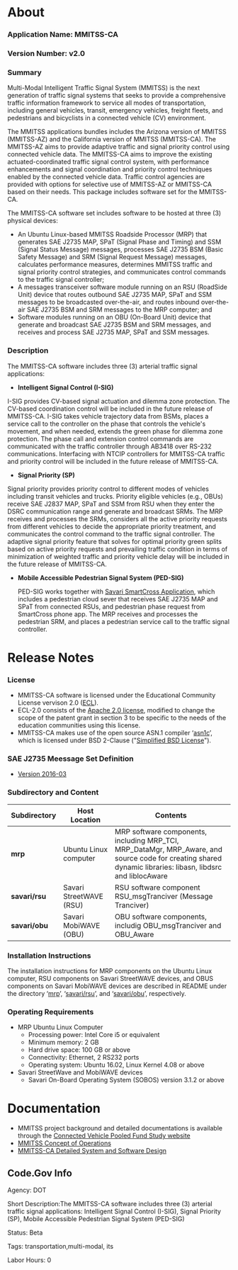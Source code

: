 # About

### Application Name: MMITSS-CA

### Version Number: v2.0

### Summary
Multi-Modal Intelligent Traffic Signal System (MMITSS) is the next generation of traffic signal systems
that seeks to provide a comprehensive traffic information framework to service all modes of transportation,
including general vehicles, transit, emergency vehicles, freight fleets, and pedestrians and bicyclists 
in a connected vehicle (CV) environment.

The MMITSS applications bundles includes the Arizona version of MMITSS (MMITSS-AZ) and the California version of MMITSS (MMITSS-CA).
The MMITSS-AZ aims to provide adaptive traffic and signal priority control using connected vehicle data. The MMITSS-CA aims to improve 
the existing actuated-coordinated traffic signal control system, with performance enhancements and signal coordination and priority
control techniques enabled by the connected vehicle data. Traffic control agencies are provided with options for selective use of 
MMITSS-AZ or MMITSS-CA based on their needs. This package includes software set for the MMITSS-CA. 

The MMITSS-CA software set includes software to be hosted at three (3) physical devices:
-	An Ubuntu Linux-based MMITSS Roadside Processor (MRP) that generates SAE J2735 MAP, SPaT (Signal Phase and Timing)
and SSM (Signal Status Message) messages, processes SAE J2735 BSM (Basic Safety Message) and SRM (Signal Request Message) messages,
calculates performance measures, determines MMITSS traffic and signal priority control strategies, and communicates control commands 
to the traffic signal controller;
-	A messages transceiver software module running on an RSU (RoadSide Unit) device that routes outbound SAE J2735 MAP, SPaT and SSM
messages to be broadcasted over-the-air, and routes inbound over-the-air SAE J2735 BSM and SRM messages to the MRP computer; and
-	Software modules running on an OBU (On-Board Unit) device that generate and broadcast SAE J2735 BSM and SRM messages, 
and receives and process SAE J2735 MAP, SPaT and SSM messages.

### Description
The MMITSS-CA software includes three (3) arterial traffic signal applications:
-	**Intelligent Signal Control (I-SIG)** 
  
  I-SIG provides CV-based signal actuation and dilemma zone protection. The CV-based coordination control will be included 
	in the future release of MMITSS-CA. I-SIG takes vehicle trajectory data from BSMs, places a service call to the controller 
	on the phase that controls the vehicle's movement, and when needed, extends the green phase for dilemma zone protection. 
	The phase call and extension control commands are communicated with the traffic controller through AB3418 over RS-232 communications. 
	Interfacing with NTCIP controllers for MMITSS-CA traffic and priority control will be included in the future release of MMITSS-CA.
	
-	**Signal Priority (SP)**

  Signal priority provides priority control to different modes of vehicles including transit vehicles and trucks. 
	Priority eligible vehicles (e.g., OBUs) receive SAE J2837 MAP, SPaT and SSM from RSU when they enter the DSRC communication 
	range and generate and broadcast SRMs. The MRP receives and processes the SRMs, considers all the active priority requests 
	from different vehicles to decide the appropriate priority treatment, and communicates the control command to the traffic 
	signal controller. The adaptive signal priority feature that solves for optimal priority green splits based on active priority 
	requests and prevailing traffic condition in terms of minimization of weighted traffic and priority vehicle delay will be included 
	in the future release of MMITSS-CA. 
	
- **Mobile Accessible Pedestrian Signal System (PED-SIG)**

  PED-SIG works together with [Savari SmartCross Application](http://savari.net/solutions/smart-phone/), which includes 
	a pedestrian cloud sever that receives SAE J2735 MAP and SPaT from connected RSUs, and pedestrian phase request from 
	SmartCross phone app. The MRP receives and processes the pedestrian SRM, and places a pedestrian service call to the 
	traffic signal controller.

# Release Notes

### License
- MMITSS-CA software is licensed under the Educational Community License vervison 2.0 ([ECL](https://opensource.org/licenses/ECL-2.0)). 
- ECL-2.0 consists of the [Apache 2.0 license]( http://www.apache.org/licenses/LICENSE-2.0), modified to change the scope of the patent 
grant in section 3 to be specific to the needs of the education communities using this license.
- MMITSS-CA makes use of the open source ASN.1 compiler ‘[asn1c](https://github.com/vlm/asn1c)’, which is licensed under 
BSD 2-Clause ("[Simplified BSD License](https://opensource.org/licenses/BSD-2-Clause)").  

### SAE J2735 Meessage Set Definition
- [Version 2016-03](https://www.sae.org/standardsdev/dsrc/)

### Subdirectory and Content
 Subdirectory    | Host Location           | Contents
 ----------------|-------------------------|----------
 **mrp**         | Ubuntu Linux computer   | MRP software components, including MRP_TCI, MRP_DataMgr, MRP_Aware, and source code for creating shared dynamic libraries: libasn, libdsrc and liblocAware
 **savari/rsu**  | Savari StreetWAVE (RSU) | RSU software component RSU_msgTranciver (Message Tranciver) 
 **savari/obu**  | Savari MobiWAVE (OBU)   | OBU software components, includig OBU_msgTranciver and OBU_Aware  
 
### Installation Instructions
The installation instructions for MRP components on the Ubuntu Linux computer, RSU components on Savari StreetWAVE devices, 
and OBUS components on Savari MobiWAVE devices are described in README under the directory ‘[mrp](mrp/README.md)’, 
‘[savari/rsu](savari/rsu/README.md)’, and ‘[savari/obu](savari/obu/README.md)’, respectively.

### Operating Requirements
- MRP Ubuntu Linux Computer
    - Processing power:  Intel Core i5 or equivalent
    - Minimum memory:    2 GB
    - Hard drive space:  100 GB or above
    -	Connectivity:      Ethernet, 2 RS232 ports
    - Operating system:  Ubuntu 16.02, Linux Kernel 4.08 or above
- Savari StreetWave and MobiWAVE devices
    - Savari On-Board Operating System (SOBOS) version 3.1.2 or above

# Documentation
- MMITSS project background and detailed documentations is available through the 
[Connected Vehicle Pooled Fund Study website](http://www.cts.virginia.edu/cvpfs_research/)
- [MMITSS Concept of Operations](http://www.cts.virginia.edu/wp-content/uploads/2014/05/Task2.3._CONOPS_6_Final_Revised.pdf)
- [MMITSS-CA Detailed System and Software Design](http://www.cts.virginia.edu/wp-content/uploads/2014/04/32-MMITSS-Phase-2-Detailed-Design-CA-final.pdf)


## Code.Gov Info
Agency: DOT

Short Description:The MMITSS-CA software includes three (3) arterial traffic signal applications: Intelligent Signal Control (I-SIG), Signal Priority (SP), Mobile Accessible Pedestrian Signal System (PED-SIG)

Status: Beta

Tags: transportation,multi-modal, its

Labor Hours: 0
